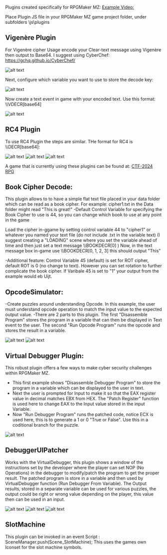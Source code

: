 Plugins created specifically for RPGMaker MZ: [Example Video:](https://youtu.be/uT13-NyckQg)

Place Plugin JS file in your RPGMaker MZ game project folder, under subfolders \js\plugins

## Vigenère Plugin

For Vigenère cipher Usage encode your Clear-text message using Vigenère then output to Base64.
  I suggest using CyberChef: https://gchq.github.io/CyberChef/

![alt text](https://raw.githubusercontent.com/securitymagic/rpgmakermz/main/images/vigenere-recipe.png "Vigenere CyberChef Recipe")

Next, configure which variable you want to use to store the decode key:

![alt text](https://raw.githubusercontent.com/securitymagic/rpgmakermz/main/images/vigenereplugin.png "Vigenere Plugin Manager")

Now create a text event in game with your encoded text. Use this format: \\\\VDECR[base64]

![alt text](https://raw.githubusercontent.com/securitymagic/rpgmakermz/main/images/vigenere-use.png "Vigenere Usage Example")

## RC4 Plugin

To use RC4 Plugin the steps are similar. THe format for RC4 is \\\\DECR[base64]:

![alt text](https://raw.githubusercontent.com/securitymagic/rpgmakermz/main/images/rc4-recipe.png "RC4 CyberChef Recipe")
![alt text](https://raw.githubusercontent.com/securitymagic/rpgmakermz/main/images/rc4plugin.png "RC4 Plugin Manager")
![alt text](https://raw.githubusercontent.com/securitymagic/rpgmakermz/main/images/rc4-use.png "RC4 Usage Example")

A game that is currently using these plugins can be found at: [CTF-2024 RPG](https://lukeacha.itch.io/capture-the-flag-2024)

## Book Cipher Decode:

This plugin allows to to have a simple flat text file placed in your data folder which can be read as a book cipher. 
For example: cipher1.txt in the Data folder might read "This is great!"
-Default Control Variable for specifying the Book Cipher to use is 44, so you can change which book to use at any point in the game

Load the cipher in-ggame by setting control variable 44 to "cipher1" or whatever you named your text file (do not include .txt in the variable text)
(I suggest creating a "LOADING" scene where you set the variable ahead of time and then just set a text message \\\\BOOKDECR[0] )
Now, in the text message box in-game use \\\\BOOKDECR[0, 1, 2, 3] this should output "This"

-Additional feature: Control Variable 45 (default) is set for ROT cipher, default ROT is 0 (no change to text). However you can set rotation to further complicate the book cipher. If Varibale 45 is set to "1" your output from the example would eb Uijt.

## OpcodeSimulator:

 -Create puzzles around understanding Opcode. In this example, the user must understand opcode operation to match the input value to the expected output value. 
 -There are 2 parts to this plugin. The first "Disassemble Program" stores the program in a variable that can then be displayed in Text event to the user. The second "Run Opcode Program" runs the opcode and stores the result in a variable.

 ![alt text](https://raw.githubusercontent.com/securitymagic/rpgmakermz/main/images/opcode1.png "Opcode setup")
 ![alt text](https://raw.githubusercontent.com/securitymagic/rpgmakermz/main/images/opcode2.png "Opcode Event")
 

## Virtual Debugger Plugin:


This robust plugin offers a few ways to make cyber security challenges within RPGMaker MZ.
  - This first example shows "Disassemble Debugger Program" to store the program in a variable which can be displayed to the user in text.
  - Next the user is prompted for Input to make it so that the EAX register value in decimal matches EBX from HEX. The "Patch Register" function is used here to change EAX to the Input value stored in the input Variable.
  - Now "Run Debugger Program" runs the patched code, notice ECX is used here, this is to generate a 1 or 0 "True or False". Use this in a coditional branch for the puzzle.

![alt text](https://raw.githubusercontent.com/securitymagic/rpgmakermz/main/images/patch.png "Patch Register Event")


  ## DebuggerUIPatcher

  Works with the VirtualDebugger, this plugin shows a window of the instructions set by the developer where the player can set NOP (No Operations) in the debugger to modify/patch the program to get the proper result. The patched program is store in a variable 
  and then used by VirtualDebugger function (Run Debugger From Variable). The Output results, stored in a separate variable can be used for various puzzles, the output could be right or wrong value depending on the player, this value then can be used in an input.

  ![alt text](https://raw.githubusercontent.com/securitymagic/rpgmakermz/main/images/debug1.png "Player View of Debugger")
  ![alt text](https://raw.githubusercontent.com/securitymagic/rpgmakermz/main/images/debug2.png "Debugger Setup")
  ![alt text](https://raw.githubusercontent.com/securitymagic/rpgmakermz/main/images/debug3.png "Debugger Event")

## SlotMachine

This plugin can be invoked in an event Script : SceneManager.push(Scene_SlotMachine);
This uses the games own Iconset for the slot machine symbols.
